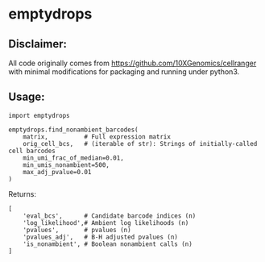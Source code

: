 # emptydrops

## Disclaimer:
All code originally comes from https://github.com/10XGenomics/cellranger with
minimal modifications for packaging and running under python3.

## Usage:
```
import emptydrops

emptydrops.find_nonambient_barcodes(
    matrix,          # Full expression matrix
    orig_cell_bcs,   # (iterable of str): Strings of initially-called cell barcodes
    min_umi_frac_of_median=0.01,
    min_umis_nonambient=500,
    max_adj_pvalue=0.01
)
```

Returns:
```
[
    'eval_bcs',      # Candidate barcode indices (n)
    'log_likelihood',# Ambient log likelihoods (n)
    'pvalues',       # pvalues (n)
    'pvalues_adj',   # B-H adjusted pvalues (n)
    'is_nonambient', # Boolean nonambient calls (n)
]
```

